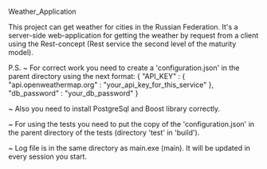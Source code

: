 Weather_Application

This project can get weather for cities in the Russian Federation.
It's a server-side web-application for getting the weather by request from a client using the Rest-concept (Rest service the second level of the maturity model).

P.S.
~ For correct work you need to create a 'configuration.json' in the parent directory using the next format:
{
    "API_KEY" : {
        "api.openweathermap.org" : "your_api_key_for_this_service"
    },
    "db_password" : "your_db_password"
}

~ Also you need to install PostgreSql and Boost library correctly.

~ For using the tests you need to put the copy of the 'configuration.json' in the parent directory
of the tests (directory 'test' in 'build').

~ Log file is in the same directory as main.exe (main). It will be updated in every session you start.
